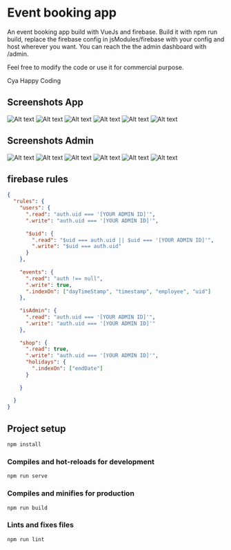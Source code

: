 # Event booking app
An event booking app build with VueJs and firebase.
Build it with npm run build, replace the firebase config in jsModules/firebase with your config
and host wherever you want. You can reach the the admin dashboard with /admin. 

Feel free to modify the code or use it for commercial purpose.

Cya
Happy Coding

## Screenshots App
![Alt text](screens/app/1.png?raw=true "Screenshot 1")
![Alt text](screens/app/2.png?raw=true "Screenshot 2")
![Alt text](screens/app/3.png?raw=true "Screenshot 3")
![Alt text](screens/app/4.png?raw=true "Screenshot 4")
![Alt text](screens/app/5.png?raw=true "Screenshot 5")
![Alt text](screens/app/6.png?raw=true "Screenshot 6")


## Screenshots Admin
![Alt text](screens/admin/1.png?raw=true "Screenshot 1")
![Alt text](screens/admin/2.png?raw=true "Screenshot 2")
![Alt text](screens/admin/3.png?raw=true "Screenshot 3")
![Alt text](screens/admin/4.png?raw=true "Screenshot 4")
![Alt text](screens/admin/5.png?raw=true "Screenshot 5")
![Alt text](screens/admin/6.png?raw=true "Screenshot 6")


## firebase rules

```json
{
  "rules": {
    "users": {
      ".read": "auth.uid === '[YOUR ADMIN ID]'",
      ".write": "auth.uid === '[YOUR ADMIN ID]'",
        
      "$uid": {
        ".read": "$uid === auth.uid || $uid === '[YOUR ADMIN ID]'",
        ".write": "$uid === auth.uid"
      }
    },
    
    "events": {
      ".read": "auth !== null",
      ".write": true,
      ".indexOn": ["dayTimeStamp", "timestamp", "employee", "uid"]
    },
      
    "isAdmin": {
      ".read": "auth.uid === '[YOUR ADMIN ID]'",
      ".write": "auth.uid === '[YOUR ADMIN ID]'"
    },
      
    "shop": {
      ".read": true,
      ".write": "auth.uid === '[YOUR ADMIN ID]'",
      "holidays": {
        ".indexOn": ["endDate"]
      }
      
    }
    
  }
}
```


## Project setup
```
npm install
```

### Compiles and hot-reloads for development
```
npm run serve
```

### Compiles and minifies for production
```
npm run build
```

### Lints and fixes files
```
npm run lint
```
